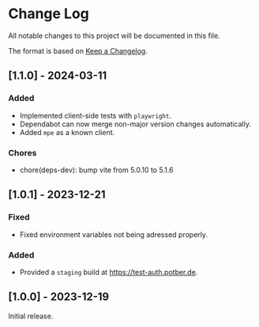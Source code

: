 # Change Log

All notable changes to this project will be documented in this file.

The format is based on [Keep a Changelog](http://keepachangelog.com/).

## [1.1.0] - 2024-03-11

### Added

- Implemented client-side tests with `playwright`.
- Dependabot can now merge non-major version changes automatically.
- Added `mpe` as a known client.

### Chores

- chore(deps-dev): bump vite from 5.0.10 to 5.1.6

## [1.0.1] - 2023-12-21

### Fixed

- Fixed environment variables not being adressed properly.

### Added

- Provided a `staging` build at https://test-auth.potber.de.

## [1.0.0] - 2023-12-19

Initial release.
